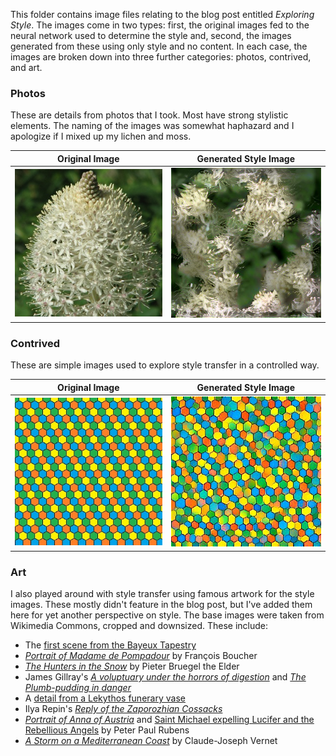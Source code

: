 This folder contains image files relating to the blog post entitled *Exploring Style*. The images come in two types: first, the original images fed to the neural network used to determine the style and, second, the images generated from these using only style and no content. In each case, the images are broken down into three further categories: photos, contrived, and art.

### Photos

These are details from photos that I took. Most have strong stylistic elements. The naming of the images was somewhat haphazard and I apologize if I mixed up my lichen and moss.

Original Image                                                 | Generated Style Image
:-------------------------------------------------------------:|:--------------------------------------------------------------------------------------------:
![photo of bear grass](original-images/photos/beargrass2.jpg)  |  ![style image generated from bear grass photo](generated-styles/photos/beargrass2_style.jpg)

### Contrived

These are simple images used to explore style transfer in a controlled way.

Original Image                                                            | Generated Style Image
:------------------------------------------------------------------------:|:----------------------------------------------------------------------------------------:
![multicolor honeycomb lattice](original-images/contrived/honeycomb.jpg)  |  ![style image generated from honeycomb](generated-styles/contrived/honeycomb_style.jpg)

### Art

I also played around with style transfer using famous artwork for the style images. These mostly didn't feature in the blog post, but I've added them here for yet another perspective on style. The base images were taken from Wikimedia Commons, cropped and downsized. These include: 

- The [first scene from the Bayeux Tapestry](https://commons.wikimedia.org/wiki/File:Bayeux_Tapestry_scene1_Edward.jpg)
- [*Portrait of Madame de Pompadour*](https://commons.wikimedia.org/wiki/File:Boucher_Marquise_de_Pompadour_1756.jpg) by François Boucher
- [*The Hunters in the Snow*](https://commons.wikimedia.org/wiki/File:Pieter_Bruegel_the_Elder_-_Hunters_in_the_Snow_(Winter)_-_Google_Art_Project.jpg) by Pieter Bruegel the Elder
- James Gillray's [*A voluptuary under the horrors of digestion*](https://commons.wikimedia.org/wiki/File:A-voluptuary.jpg) and [*The Plumb-pudding in danger*](https://commons.wikimedia.org/wiki/File:Caricature_gillray_plumpudding.jpg)
- A [detail from a Lekythos funerary vase](https://commons.wikimedia.org/wiki/File:Lekythos_funerary_vase_(detail)_depicting_Achilles_dragging_Hektor%E2%80%99s_body_by_chariot,_Delos,_sixth_century_BC.jpg)
- Ilya Repin's [*Reply of the Zaporozhian Cossacks*](https://commons.wikimedia.org/wiki/File:Ilja_Jefimowitsch_Repin_-_Reply_of_the_Zaporozhian_Cossacks_-_Yorck.jpg)
- [*Portrait of Anna of Austria*](https://commons.wikimedia.org/wiki/File:Anna_of_Austria_by_Rubens_(1622-1625,_Norton_Simon_Museum).jpg) and [Saint Michael expelling Lucifer and the Rebellious Angels](https://commons.wikimedia.org/wiki/File:Peter_Paul_Rubens_-_Saint_Michael_expelling_Lucifer_and_the_Rebellious_Angels,_1622.jpg) by Peter Paul Rubens
- [*A Storm on a Mediterranean Coast*](https://commons.wikimedia.org/wiki/File:Claude-Joseph_Vernet_-_A_Storm_on_a_Mediterranean_Coast_-_Google_Art_Project.jpg) by Claude-Joseph Vernet